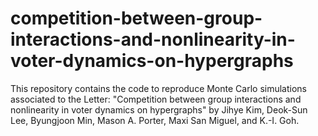 # competition-between-group-interactions-and-nonlinearity-in-voter-dynamics-on-hypergraphs

This repository contains the code to reproduce Monte Carlo simulations associated to the Letter:
"Competition between group interactions and nonlinearity in voter dynamics on hypergraphs" by Jihye Kim, Deok-Sun Lee, Byungjoon Min, Mason A. Porter, Maxi San Miguel, and K.-I. Goh.
